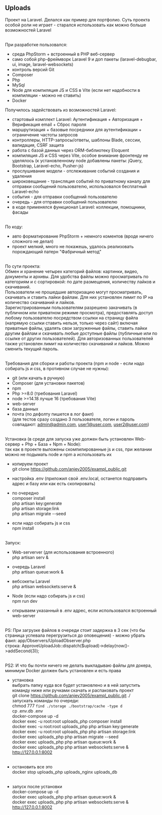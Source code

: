 ## Uploads

Проект на Laravel. Делался как пример для портфолио. Суть проекта особой роли не играет - старался использовать как можно
больше возможностей Laravel<br>
<br>


При разработке пользовался:<br>
- среда PhpStorm + встроенный в PHP веб-сервер<br>
- само собой php-фреймворк Laravel 9 и доп пакеты (laravel-debugbar, ui, image, laravel-websockets)<br>
- контроль версий Git<br>
- Composer<br>
- Php<br>
- MySql<br>
- Node для компиляция JS и CSS в Vite (если нет надобности в компиляции - можно не ставить)<br>
- Docker
  <br>


Получилось задействовать из возможностей Laravel:<br>
- стартовый комплект Laravel: Аутентификация + Авторизация + Верификация email + Сброс пароля<br>
- маршрутизация + базовые посредники для аутентификации + ограничение частоты запросов<br>
- контроллеры, HTTP-запросы/ответы, шаблоны Blade, сессии, валидация, CSRF защита<br>
- работа с базой данных через ORM-библиотеку Eloquent<br>
- компиляция JS и CSS через Vite, особое внимание фронтенду не уделялось (к установленному node добавлены пакеты: jQuery,
  Bootstrap, Laravel-echo, Pusher-js)<br>
- прослушивание модели - отслеживание событий создания и удаления<br>
- широковещание - трансляция событий по приватному каналу для отправки сообщений пользователю, использовался бесплатный Laravel-echo<br>
- события - для отправки сообщений пользователю<br>
- очередь - для отправки сообщений пользователю<br>
- в коде применялся функционал Laravel: коллекции, помощники, фасады<br>
  <br>


По коду:<br>
- авто форматирование PhpStorm + немного коментов (вроде ничего сложного не делал)<br>
- проект мелкий, много не покажешь, удалось реализовать порождающий патерн "Фабричный метод"<br>
  <br>


По сути проекта:<br>
Обмен и хранение четырех категорий файлов: картинки, видео, документы и архивы. Для удобства файлы можно просматривать по
категориям и с сортировкой: по дате размещения, количеству лайков и скачиваний.<br>
Пользователи не прошедшие авторизацию могут просматривать, скачивать и ставить лайки файлам. Для них установлен лимит по IP
на количество скачиваний и лайков.<br>
Зарегистрированным пользователям разрешено закачивать (в публичном или приватном режиме просмотра), предоставлять доступ любому
пользователю посредством ссылки на страницу файла (напрямую ссылки ставить нельзя, только через сайт) включая приватные файлы,
удалять свои загруженные файлы, ставить лайки другим файлам и скачивать любые доступные файлы (публичные или по ссылке от
других пользователей). Для авторизованных пользователей также установлен лимит на количество скачиваний и лайков. Можно сменить
текущий пароль.<br>
<br>


Требования для сборки и работы проекта (npm и node - если надо собирать js и css, в противном случае не нужны):<br>
- git (или качать в ручную)<br>
- Composer (для установки пакетов)<br>
- npm<br>
- Php >=8.0 (требования Laravel)<br>
- node >=14.18 лучше 16 (требования Vite)<br>
- web-server<br>
- база данных<br>
- почта (по дефолту пишется в лог фаил)<br>
  (для тестов сразу создано 3 пользователя, логин и пароль совпадают: admin@admin.com, user1@user.com, user2@user.com)<br>
  <br>


Установка (в среде для запуска уже должен быть установлен Web-сервер + Php + База + Npm + Node):<br>
так как в проекте выложены скомпилированные js и css, при желании можно не подымать node и npm а использовать их<br>
- копируем проект<br>
git clone https://github.com/anjey2005/exampl_public.git<br>

- настройка .env (приложил свой .env.local, останется подправить адрес и базу или как есть скопировать)<br>

- по очередно<br>
composer install<br>
php artisan key:generate<br>
php artisan storage:link<br>
php artisan migrate --seed<br>

- если надо собирать js и css<br>
npm install<br>
  <br>


Запуск:<br>
- Web-serverver (для использования встроенного) <br>
php artisan serv &<br>

- очередь Laravel<br> 
php artisan queue:work &<br>

- вебсокеты Laravel<br>
php artisan websockets:serve &<br>

- Node (если надо собирать js и css)<br>
npm run dev<br>

- открываем указанный в .env адрес, если использовался встроенный web-server<br>
  <br>


PS: При загрузке файлов в очереди стоит задержка в 3 сек (что бы страница успевала перегрузиться до оповещения) - можно убрать<br>
фаил: app/Observers/UploadObserver.php<br>
строка: ApproveUploadJob::dispatch($upload)->delay(now()->addSecond(3));<br> 
  <br>


PS2: И что бы почти ничего не делать выкладываю файлы для докера, минимум Docker должен быть установлен и есть права<br>
- установка<br>
  выбрать папку куда все будет установлено и в ней запустить команду ниже или ручками скачать и распаковать проект <br>
git clone https://github.com/anjey2005/exampl_public.git ./<br>
  запускать команды по очереди:<br>
chmod 777 `find ./storage ./bootstrap/cache -type d`<br>
cp .env.db .env<br>
docker-compose up -d<br>
docker exec -u root:root uploads_php composer install<br>
docker exec -u root:root uploads_php php artisan key:generate<br>
docker exec -u root:root uploads_php php artisan storage:link<br>
docker exec uploads_php php artisan migrate --seed<br>
docker exec uploads_php php artisan queue:work &<br>
docker exec uploads_php php artisan websockets:serve &<br>
http://127.0.0.1:8002<br>
  <br>

- остановить все это<br>
docker stop uploads_php uploads_nginx uploads_db<br>
  <br>

- запуск после установки<br>
docker-compose up -d<br>
docker exec uploads_php php artisan queue:work &<br>
docker exec uploads_php php artisan websockets:serve &<br>
http://127.0.0.1:8002<br>
